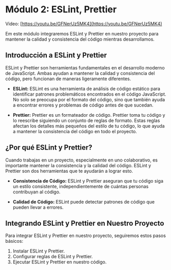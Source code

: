# Módulo 2: ESLint, Prettier

Video: [https://youtu.be/GFNerUz5MK4](https://youtu.be/GFNerUz5MK4)

Em este módulo integraremos ESLint y Prettier en nuestro proyecto para mantener la calidad y consistencia del código mientras desarrollamos.

## Introducción a ESLint y Prettier

ESLint y Prettier son herramientas fundamentales en el desarrollo moderno de JavaScript. Ambas ayudan a mantener la calidad y consistencia del código, pero funcionan de maneras ligeramente diferentes.

- **ESLint:** ESLint es una herramienta de análisis de código estático para identificar patrones problemáticos encontrados en el código JavaScript. No solo se preocupa por el formato del código, sino que también ayuda a encontrar errores y problemas de código antes de que sucedan.

- **Prettier:** Prettier es un formateador de código. Prettier toma tu código y lo reescribe siguiendo un conjunto de reglas de formato. Estas reglas afectan los detalles más pequeños del estilo de tu código, lo que ayuda a mantener la consistencia del código en todo el proyecto.

## ¿Por qué ESLint y Prettier?

Cuando trabajas en un proyecto, especialmente en uno colaborativo, es importante mantener la consistencia y la calidad del código. ESLint y Prettier son dos herramientas que te ayudarán a lograr esto.

- **Consistencia de Código:** ESLint y Prettier aseguran que tu código siga un estilo consistente, independientemente de cuántas personas contribuyan al código.

- **Calidad de Código:** ESLint puede detectar patrones de código que pueden llevar a errores.

## Integrando ESLint y Prettier en Nuestro Proyecto

Para integrar ESLint y Prettier en nuestro proyecto, seguiremos estos pasos básicos:

1. Instalar ESLint y Prettier.
2. Configurar reglas de ESLint y Prettier.
3. Ejecutar ESLint y Prettier en nuestro código.
